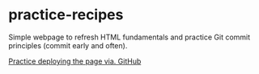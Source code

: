 # practice-recipes

Simple webpage to refresh HTML fundamentals and practice Git commit principles (commit early and often).

[Practice deploying the page via. GitHub](https://wangbertha.github.io/practice-recipes/index.html)
